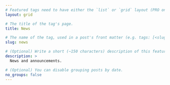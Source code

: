 ```yaml
---
# Featured tags need to have either the `list` or `grid` layout (PRO only).
layout: grid

# The title of the tag's page.
title: News

# The name of the tag, used in a post's front matter (e.g. tags: [<slug>]).
slug: news

# (Optional) Write a short (~150 characters) description of this featured tag.
description: >
  News and announcements.

# (Optional) You can disable grouping posts by date.
no_groups: false
---
```

